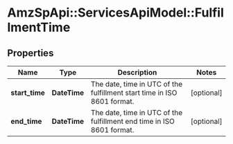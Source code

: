 # AmzSpApi::ServicesApiModel::FulfillmentTime

## Properties
Name | Type | Description | Notes
------------ | ------------- | ------------- | -------------
**start_time** | **DateTime** | The date, time in UTC of the fulfillment start time in ISO 8601 format. | [optional] 
**end_time** | **DateTime** | The date, time in UTC of the fulfillment end time in ISO 8601 format. | [optional] 

